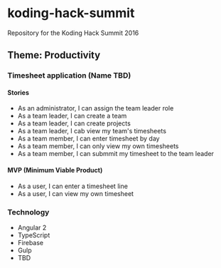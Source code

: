 # koding-hack-summit
Repository for the Koding Hack Summit 2016

## Theme: Productivity

### Timesheet application (Name TBD)

#### Stories
* As an administrator, I can assign the team leader role
* As a team leader, I can create a team
* As a team leader, I can create projects
* As a team leader, I cab view my team's timesheets
* As a team member, I can enter timesheet by day
* As a team member, I can only view my own timesheets
* As a team member, I can submmit my timesheet to the team leader

#### MVP (Minimum Viable Product)
* As a user, I can enter a timesheet line
* As a user, I can view my own timesheet

### Technology
* Angular 2
* TypeScript
* Firebase
* Gulp
* TBD